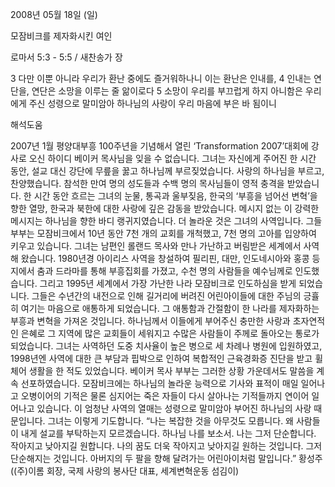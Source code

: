 2008년 05월 18일 (일)

모잠비크를 제자화시킨 여인



로마서 5:3 - 5:5 / 새찬송가  장


3 다만 이뿐 아니라 우리가 환난 중에도 즐거워하나니 이는 환난은 인내를, 4 인내는 연단을, 연단은 소망을 이루는 줄 앎이로다 5 소망이 우리를 부끄럽게 하지 아니함은 우리에게 주신 성령으로 말미암아 하나님의 사랑이 우리 마음에 부은 바 됨이니

해석도움





2007년 1월 평양대부흥 100주년을 기념해서 열린 ‘Transformation 2007’대회에 강사로 오신 하이디 베이커 목사님을 잊을 수 없습니다. 그녀는 자신에게 주어진 한 시간 동안, 설교 대신 강단에 무릎을 꿇고 하나님께 부르짖었습니다. 사랑의 하나님을 부르고, 찬양했습니다. 참석한 만여 명의 성도들과 수백 명의 목사님들이 영적 충격을 받았습니다. 한 시간 동안 흐르는 그녀의 눈물, 통곡과 울부짖음, 한국의 ‘부흥을 넘어선 변혁’을 향한 열망, 한국과 북한에 대한 사랑에 깊은 감동을 받았습니다. 메시지 없는 이 강력한 메시지는 하나님을 향한 바디 랭귀지였습니다. 
 더 놀라운 것은 그녀의 사역입니다. 그들 부부는 모잠비크에서 10년 동안 7천 개의 교회를 개척했고, 7천 명의 고아를 입양하여 키우고 있습니다. 그녀는 남편인 롤랜드 목사와 만나 가난하고 버림받은 세계에서 사역해 왔습니다. 1980년경 아이리스 사역을 창설하여 필리핀, 대만, 인도네시아와 홍콩 등지에서 춤과 드라마를 통해 부흥집회를 가졌고, 수천 명의 사람들을 예수님께로 인도했습니다. 그리고 1995년 세계에서 가장 가난한 나라 모잠비크로 인도하심을 받게 되었습니다. 그들은 수년간의 내전으로 인해 길거리에 버려진 어린아이들에 대한 주님의 긍휼히 여기는 마음으로 애통하게 되었습니다. 그 애통함과 간절함이 한 나라를 제자화하는 부흥과 변혁을 가져온 것입니다. 하나님께서 이들에게 부어주신 충만한 사랑과 초자연적인 은혜로 그 지역에 많은 교회들이 세워지고 수많은 사람들이 주께로 돌아오는 통로가 되었습니다. 그녀는 사역하던 도중 치사율이 높은 병으로 세 차례나 병원에 입원하였고, 1998년엔 사역에 대한 큰 부담과 핍박으로 인하여 복합적인 근육경화증 진단을 받고 휠체어 생활을 한 적도 있었습니다. 베이커 목사 부부는 그러한 상황 가운데서도 말씀을 계속 선포하였습니다. 
 모잠비크에는 하나님의 놀라운 능력으로 기사와 표적이 매일 일어나고 오병이어의 기적은 물론 심지어는 죽은 자들이 다시 살아나는 기적들까지 연이어 일어나고 있습니다. 이 엄청난 사역의 열매는 성령으로 말미암아 부어진 하나님의 사랑 때문입니다. 그녀는 이렇게 기도합니다. “나는 복잡한 것을 아무것도 모릅니다. 왜 사람들이 내게 설교를 부탁하는지 모르겠습니다. 하나님 나를 보소서. 나는 그저 단순합니다. 작아지고 낮아지길 원합니다. 나의 꿈도 더욱 작아지고 낮아지길 원하는 것입니다. 그저 단순해지는 것입니다. 아버지의 두 팔을 향해 달려가는 어린아이처럼 말입니다.” 
황성주((주)이롬 회장, 국제 사랑의 봉사단 대표, 세계변혁운동 섬김이)